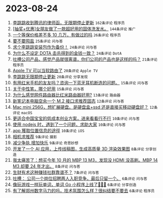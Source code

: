 # 2023-08-24

1. [李跳跳收到腾讯的律师函，无限期停止更新](https://www.v2ex.com/t/967813) `162条评论` `程序员`
1. [[抽奖+优惠]女朋友做了一款超好用的固体洗发水。](https://www.v2ex.com/t/967824) `144条评论` `推广`
1. [一个等保价格差不多 10 几万，有做过的吗](https://www.v2ex.com/t/967816) `26条评论` `程序员`
1. [要不要囤盐](https://www.v2ex.com/t/967832) `25条评论` `问与答`
1. [求个李跳跳安装包作为备份！](https://www.v2ex.com/t/967821) `24条评论` `问与答`
1. [为什么不设定 DOTA 击杀得到的金钱一致？](https://www.v2ex.com/t/967820) `24条评论` `DotA`
1. [吐槽公司产品，感觉产品就很离谱，你们公司的产品也是这样的吗？](https://www.v2ex.com/t/967873) `21条评论` `程序员`
1. [Apple TV 可以当软路由了](https://www.v2ex.com/t/967837) `20条评论` `Apple TV`
1. [李跳跳无限期停止更新](https://www.v2ex.com/t/967817) `20条评论` `分享发现`
1. [有用红米手机的友友吗？咨询一下蓝牙耳机断连的问题。](https://www.v2ex.com/t/967843) `15条评论` `问与答`
1. [关于中性笔，哪个好用](https://www.v2ex.com/t/967839) `15条评论` `问与答`
1. [为什么感觉网件路由器比红米路由器好用?](https://www.v2ex.com/t/967846) `13条评论` `路由器`
1. [新笔记本电脑空余一个 M.2 接口求推荐固态](https://www.v2ex.com/t/967842) `12条评论` `问与答`
1. [Mac mini 256G，想扩展硬盘。是硬盘盒+ssd 还是直接买移动硬盘好？](https://www.v2ex.com/t/967828) `12条评论` `macOS`
1. [更适合中国宝宝的低成本创业方案，进来看看行不行](https://www.v2ex.com/t/967849) `10条评论` `问与答`
1. [使用 nodejs 时，遇到了一个问题，求助大家](https://www.v2ex.com/t/967827) `10条评论` `问与答`
1. [app 獲取位置信息的途徑](https://www.v2ex.com/t/967825) `10条评论` `iOS`
1. [相机求推荐](https://www.v2ex.com/t/967871) `9条评论` `摄影`
1. [减少争执,增加快乐](https://www.v2ex.com/t/967857) `9条评论` `奇思妙想`
1. [开发了一个 AI 应用，上传线稿图，生成高质量 3D 渲染效果图](https://www.v2ex.com/t/967864) `8条评论` `分享创造`
1. [我太痛苦了：想买今年 10 月的 MBP 13 M3，发现没 HDMI 没高刷。MBP 14 M3 却要 24 年才出。](https://www.v2ex.com/t/967856) `8条评论` `问与答`
1. [生财有术这种赚钱社群靠谱不？](https://www.v2ex.com/t/967861) `7条评论` `问与答`
1. [吐槽： 公司一个岗位招聘两人入职竞争，最后只留一个。](https://www.v2ex.com/t/967844) `6条评论` `问与答`
1. [像玩游戏一样玩单词，单词 Go 小程序上线了🎉🎉🎉](https://www.v2ex.com/t/967822) `6条评论` `分享创造`
1. [有了解郑州数字马力的吗，技术氛围怎么样？很纠结要不要去](https://www.v2ex.com/t/967818) `6条评论` `程序员`
